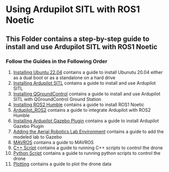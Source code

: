 # Using Ardupilot SITL with ROS1 Noetic
## This Folder contains a step-by-step guide to install and use Ardupilot SITL with ROS1 Noetic
### Follow the Guides in the Following Order
1. [Installing Ubuntu 22.04](Ubuntu_22.04_Installation.md) contains a guide to install Ubunutu 20.04 either as a dual boot or as a standalone on a hard drive
2. [Installing Ardupilot SITL](Ardupilot_SITL_Installation.md) contains a guide to install and use Ardupilot SITL
3. [Installing QGroundControl](QGroundControl_Installation.md) contains a guide to install and use Ardupilot SITL with QGroundControl Ground Station
4. [Installing ROS2 Humble](ROS2_Installation.md) contains a guide to install ROS1 Noetic
5. [Ardupilot_ROS2](Ardupilot_ROS2.md) contains a guide to integrate Ardupilot with ROS2 Humble
6. [Installing Ardupilot Gazebo Plugin](Ardupilot_Gazebo_Plugin.md) contains a guide to install Ardupilot Gazebo Plugin
7. [Adding the Aerial Robotics Lab Environment](Adding_Lab_Environment.md) contains a guide to add the modeled lab to Gazebo
8. [MAVROS](MAVROS.md) contains a guide to MAVROS
9. [C++ Script](C++_Scripts.md) contains a guide to running C++ scripts to control the drone
10. [Python Script](Python_Scripts.md) contains a guide to running python scripts to control the drone
11. [Plotting](Plotting.md) contains a guide to plot the drone data